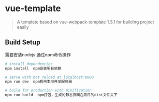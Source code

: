 # vue-template

> A template based on vue-webpack-template 1.3.1 for building project easily

## Build Setup

需要安装nodejs 通过npm命令操作
``` bash
# install dependencies
npm install  npm安装所有依赖

# serve with hot reload at localhost:8080
npm run dev  npm启用本地开发服务器

# build for production with minification
npm run build  npm打包，生成的静态页面在项目的dist文件夹下

```

